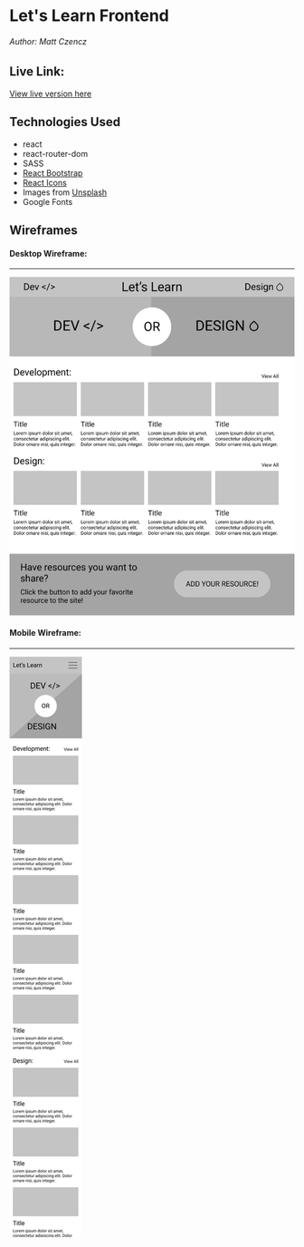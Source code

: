 # Let's Learn Frontend
###### Author: Matt Czencz

## Live Link:
[View live version here](https://czencz-lets-learn.netlify.app/)

## Technologies Used
* react
* react-router-dom
* SASS
* [React Bootstrap](https://react-bootstrap.github.io/)
* [React Icons](https://react-icons.github.io/react-icons)
* Images from [Unsplash](https://unsplash.com/)
* Google Fonts

## Wireframes
#### Desktop Wireframe:
<hr>

![Desktop wireframe](wireframes/Desktop_-_2.jpg)
#### Mobile Wireframe:
<hr/>

![Mobile wireframe](wireframes/iPhone_13_Pro_Max_-_1.jpg)
